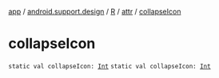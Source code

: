 [app](../../../index.md) / [android.support.design](../../index.md) / [R](../index.md) / [attr](index.md) / [collapseIcon](./collapse-icon.md)

# collapseIcon

`static val collapseIcon: `[`Int`](https://kotlinlang.org/api/latest/jvm/stdlib/kotlin/-int/index.html)
`static val collapseIcon: `[`Int`](https://kotlinlang.org/api/latest/jvm/stdlib/kotlin/-int/index.html)